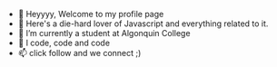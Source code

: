 - 👋 Heyyyy, Welcome to my profile page
- 👀 Here's a die-hard lover of Javascript and everything related to it.
- 🌱 I’m currently a student at Algonquin College
- 💞️ I code, code and code
- 📫 click follow and we connect ;)

<!---
remarkablejames/remarkablejames is a ✨ special ✨ repository because its `README.md` (this file) appears on your GitHub profile.
You can click the Preview link to take a look at your changes.
--->
